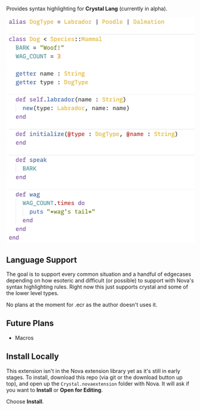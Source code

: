 Provides syntax highlighting for **Crystal Lang** (currently in alpha).

<img width="783" alt="screenshot" src="https://raw.githubusercontent.com/edwardloveall/Crystal.novaextension/main/Images/extension/screenshot.png">

## Language Support

The goal is to support every common situation and a handful of edgecases depending on how esoteric and difficult (or possible) to support with Nova's syntax highlighting rules. Right now this just supports crystal and some of the lower level types.

No plans at the moment for .ecr as the author doesn't uses it.

## Future Plans

* Macros

## Install Locally

This extension isn't in the Nova extension library yet as it's still in early stages. To install, download this repo (via git or the download button up top), and open up the `Crystal.novaextension` folder with Nova. It will ask if you want to **Install** or **Open for Editing**.

Choose **Install**.
